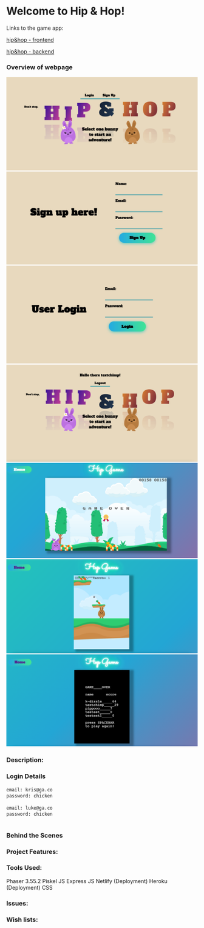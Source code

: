 # Welcome to Hip & Hop!

Links to the game app: 

[hip&hop - frontend](https://hipandhop.netlify.app//)

[hip&hop - backend](https://hipandhop.herokuapp.com/)

### Overview of webpage
![](./assets/main-page1.png)
![](./assets/Sign_up.png)
![](./assets/Login.png)
![](./assets/main-page.png)
![](./assets/hip.png)
![](./assets/hop.png)
![](./assets/leaderboard.png)

### Description:




### Login Details
```
email: kris@ga.co
password: chicken

email: luke@ga.co
password: chicken


```


### Behind the Scenes
### Project Features:

### Tools Used:
Phaser 3.55.2
Piskel 
JS
Express JS
Netlify (Deployment)
Heroku (Deployment)
CSS
### Issues:


### Wish lists:


    


